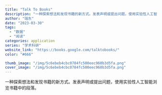 ```yaml
---
title: "Talk To Books"
description: "一种探索想法和发现书籍的新方式。发表声明或提出问题，使用实验性人工智能浏览书籍中的段落。"
author: "瑞东"
date: "2023-03-30"
tags:
  - "数据"
  - "阅读"
categories: application
series: "学术科研"
website_link: "https://books.google.com/talktobooks/"
color: "#666"

thumb_image: "/img/5c6ebeb4cbc0784fc500eec960b3d5fa.png"
cover_image: "/img/5c6ebeb4cbc0784fc500eec960b3d5fa.png"
---
```


一种探索想法和发现书籍的新方式。发表声明或提出问题，使用实验性人工智能浏览书籍中的段落。